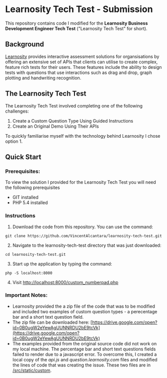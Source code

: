 # Learnosity Tech Test - Submission

This repository contains code I modified for the **Learnosity Business Development Engineer Tech Test** ("Learnosity Tech Test" for short).

## Background
[Learnosity](https://www.learnosity.com) provides interactive assessment solutions for organsisations by offering an extensive set of APIs that clients can utilise to create complex, feature rich tests for their users.  These features include the ability to design tests with questions that use interactions such as drag and drop, graph plotting and handwriting recognition.

## The Learnosity Tech Test 
The Learnosity Tech Test involved completing one of the following challenges:
1. Create a Custom Question Type Using Guided Instructions
2. Create an Original Demo Using Their APIs

To quickly familiarise myself with the technology behind Learnosity I chose option 1.

## Quick Start
### Prerequisites:
To view the solution I provided for the Learnosity Tech Test you will need the following prerequisites
* GIT installed
* PHP 5.4 installed

### Instructions
1. Download the code from this repository.  You can use the command:
```
git clone https://github.com/VincentAlcantara/learnosity-tech-test.git
```
2. Navigate to the learnosity-tech-test directory that was just downloaded:
```
cd learnosity-tech-test.git
```
3. Start up the application by typing the command:
```
php -S localhost:8000
```
4. Visit [http://localhost:8000/custom_numberpad.php](http://localhost:8000/custom_numberpad.php)

### Important Notes:
* Learnosity provided the a zip file of the code that was to be modified and included two examples of custom question types - a perecentage bar and a short text question field.
* The zip file can be downloaded here: [https://drive.google.com/open?id=0B0ugW2eYewAgUUNNRDU2bE9tcVk](https://drive.google.com/open?id=0B0ugW2eYewAgUUNNRDU2bE9tcVk)
* The examples provided from the original source code did not work on my local machine.  The percentage bar and short text questions fields failed to render due to a javascript error.  To overcome this, I created a local copy of the *api.js* and *question.learnosity.com* files and modified the lines of code that was creating the issue.  These two files are in [/src/static/custom](https://github.com/VincentAlcantara/learnosity-tech-test/tree/master/src/static/custom).
